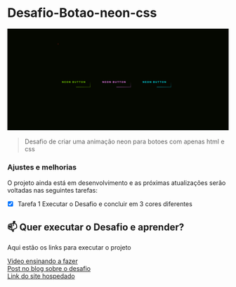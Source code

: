 # Desafio-Botao-neon-css

<img src="Readme-img-botoes-neon.png" alt="exemplo imagem">

> Desafio de criar uma animação neon para botoes com apenas html e css

### Ajustes e melhorias

O projeto ainda está em desenvolvimento e as próximas atualizações serão voltadas nas seguintes tarefas:

- [x] Tarefa 1      Executar o Desafio e concluir em 3 cores diferentes


## 📫 Quer executar o Desafio e aprender?
Aqui estão os links para executar o projeto

<a href="https://www.youtube.com/watch?v=TGVncD5dtcI&feature=youtu.be">Video ensinando a fazer<a/>
<br>
<a href="https://www.futurecodersweb.com/2021/05/glowing-neon-buttons-using-html-and-css.html">Post no blog sobre o desafio<a/>
<br>
<a href="https://fordunn.github.io/Ballebot-Landingpage/">Link do site hospedado<a/>
